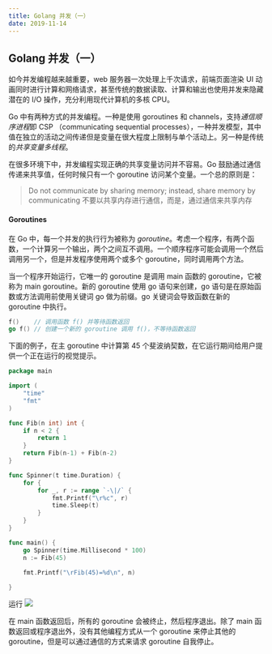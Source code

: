 ```yaml
---
title: Golang 并发（一）
date: 2019-11-14
---
```



## Golang 并发（一）



如今并发编程越来越重要，web 服务器一次处理上千次请求，前端页面渲染 UI 动画同时进行计算和网络请求，甚至传统的数据读取、计算和输出也使用并发来隐藏潜在的 I/O 操作，充分利用现代计算机的多核 CPU。

Go 中有两种方式的并发编程。一种是使用 goroutines 和 channels，支持*通信顺序进程*即 CSP （communicating sequential processes），一种并发模型，其中值在独立的活动之间传递但是变量在很大程度上限制与单个活动上。另一种是传统的*共享变量多线程*。

在很多环境下中，并发编程实现正确的共享变量访问并不容易。Go 鼓励通过通信传递来共享值，任何时候只有一个 goroutine 访问某个变量。一个总的原则是：

> Do not communicate by sharing memory; instead, share memory by communicating
> 不要以共享内存进行通信，而是，通过通信来共享内存




#### Goroutines

在 Go 中，每一个并发的执行行为被称为 *goroutine*。考虑一个程序，有两个函数，一个计算另一个输出，两个之间互不调用。一个顺序程序可能会调用一个然后调用另一个，但是并发程序使用两个或多个 goroutine，同时调用两个方法。

当一个程序开始运行，它唯一的 goroutine 是调用 main 函数的 goroutine，它被称为 main goroutine。新的 goroutine 使用 go 语句来创建，go 语句是在原始函数或方法调用前使用关键词 go 做为前缀。go 关键词会导致函数在新的 goroutine 中执行。

```go
f()    // 调用函数 f() 并等待函数返回
go f() // 创建一个新的 goroutine 调用 f()，不等待函数返回
```

下面的例子，在主 goroutine 中计算第 45 个斐波纳契数，在它运行期间给用户提供一个正在运行的视觉提示。

```go
package main

import (
	"time"
	"fmt"
)

func Fib(n int) int {
	if n < 2 {
		return 1
	}
	return Fib(n-1) + Fib(n-2)
}

func Spinner(t time.Duration) {
	for {
		for _, r := range `-\|/` {
			fmt.Printf("\r%c", r)
			time.Sleep(t)
		}
	}
}

func main() {
	go Spinner(time.Millisecond * 100)
	n := Fib(45)

	fmt.Printf("\rFib(45)=%d\n", n)
	
}
```

运行
![](https://s2.ax1x.com/2019/11/14/MUYbgs.gif)

在 main 函数返回后，所有的 goroutine 会被终止，然后程序退出。除了 main 函数返回或程序退出外，没有其他编程方式从一个 goroutine 来停止其他的 goroutine，但是可以通过通信的方式来请求 goroutine 自我停止。
